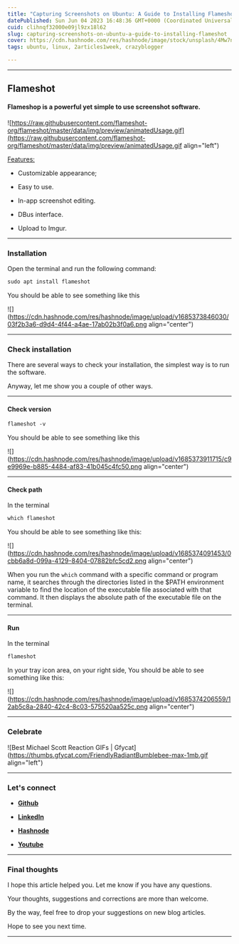 ```yaml
---
title: "Capturing Screenshots on Ubuntu: A Guide to Installing Flameshot"
datePublished: Sun Jun 04 2023 16:48:36 GMT+0000 (Coordinated Universal Time)
cuid: clihnqf32000e09jl9zx18l62
slug: capturing-screenshots-on-ubuntu-a-guide-to-installing-flameshot
cover: https://cdn.hashnode.com/res/hashnode/image/stock/unsplash/4Mw7nkQDByk/upload/88660a2581170df730c3b79d37c60793.jpeg
tags: ubuntu, linux, 2articles1week, crazyblogger

---
```


---

## Flameshot

#### Flameshop is a powerful yet simple to use screenshot software.

![https://raw.githubusercontent.com/flameshot-org/flameshot/master/data/img/preview/animatedUsage.gif](https://raw.githubusercontent.com/flameshot-org/flameshot/master/data/img/preview/animatedUsage.gif align="left")

[Features:](%5Bhttps://github.com/flameshot-org/flameshot#features%5D(https://github.com/flameshot-org/flameshot#features))

* Customizable appearance;
    
* Easy to use.
    
* In-app screenshot editing.
    
* DBus interface.
    
* Upload to Imgur.
    

---

### Installation

Open the terminal and run the following command:

```apache
sudo apt install flameshot
```

You should be able to see something like this

![](https://cdn.hashnode.com/res/hashnode/image/upload/v1685373846030/03f2b3a6-d9d4-4f44-a4ae-17ab02b3f0a6.png align="center")

---

### Check installation

There are several ways to check your installation, the simplest way is to run the software.

Anyway, let me show you a couple of other ways.

---

#### Check version

```apache
flameshot -v
```

You should be able to see something like this

![](https://cdn.hashnode.com/res/hashnode/image/upload/v1685373911715/c9e9969e-b885-4484-af83-41b045c4fc50.png align="center")

---

#### Check path

In the terminal

```apache
which flameshot
```

You should be able to see something like this:

![](https://cdn.hashnode.com/res/hashnode/image/upload/v1685374091453/0cbb6a8d-099a-4129-8404-07882bfc5cd2.png align="center")

When you run the `which` command with a specific command or program name, it searches through the directories listed in the $PATH environment variable to find the location of the executable file associated with that command. It then displays the absolute path of the executable file on the terminal.

---

#### Run

In the terminal

```apache
flameshot
```

In your tray icon area, on your right side, You should be able to see something like this:

![](https://cdn.hashnode.com/res/hashnode/image/upload/v1685374206559/12ab5c8a-2840-42c4-8c03-575520aa525c.png align="center")

---

### **Celebrate**

![Best Michael Scott Reaction GIFs | Gfycat](https://thumbs.gfycat.com/FriendlyRadiantBumblebee-max-1mb.gif align="left")

---

### **Let's connect**

* [**Github**](https://github.com/alexcalaca)
    
* [**LinkedIn**](https://linkedin.com/in/alexandrecalacaofficial)
    
* [**Hashnode**](https://hashnode.com/onboard?next=/@alexandrecalaca)
    
* [**Youtube**](https://www.youtube.com/@alexandrecalacaofficial)
    

---

### **Final thoughts**

I hope this article helped you. Let me know if you have any questions.

Your thoughts, suggestions and corrections are more than welcome.

By the way, feel free to drop your suggestions on new blog articles.

Hope to see you next time.

---
